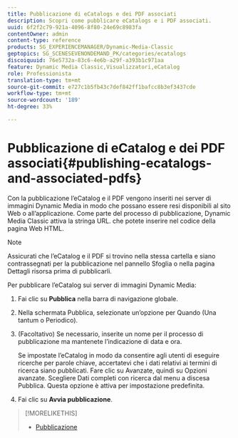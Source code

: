 ```yaml
---
title: Pubblicazione di eCatalogs e dei PDF associati
description: Scopri come pubblicare eCatalogs e i PDF associati.
uuid: 6f2f2c79-921a-4096-8f80-24e69c8983fa
contentOwner: admin
content-type: reference
products: SG_EXPERIENCEMANAGER/Dynamic-Media-Classic
geptopics: SG_SCENESEVENONDEMAND_PK/categories/ecatalogs
discoiquuid: 76e5732a-83c6-4e6b-a29f-a393b1c971aa
feature: Dynamic Media Classic,Visualizzatori,eCatalog
role: Professionista
translation-type: tm+mt
source-git-commit: e727c1b5fb43c7def842ff1bafcc8b3ef3437cde
workflow-type: tm+mt
source-wordcount: '189'
ht-degree: 33%

---
```



# Pubblicazione di eCatalog e dei PDF associati{#publishing-ecatalogs-and-associated-pdfs}

Con la pubblicazione l’eCatalog e il PDF vengono inseriti nei server di immagini Dynamic Media in modo che possano essere resi disponibili al sito Web o all’applicazione. Come parte del processo di pubblicazione, Dynamic Media Classic attiva la stringa URL. che potete inserire nel codice della pagina Web HTML.

>[!NOTE]
>
>Assicurati che l’eCatalog e il PDF si trovino nella stessa cartella e siano contrassegnati per la pubblicazione nel pannello Sfoglia o nella pagina Dettagli risorsa prima di pubblicarli.

Per pubblicare l’eCatalog sui server di immagini Dynamic Media:

1. Fai clic su **Pubblica** nella barra di navigazione globale.
1. Nella schermata Pubblica, selezionate un’opzione per Quando (Una tantum o Periodico).
1. (Facoltativo) Se necessario, inserite un nome per il processo di pubblicazione ma mantenete l’indicazione di data e ora.

   Se impostate l’eCatalog in modo da consentire agli utenti di eseguire ricerche per parole chiave, accertatevi che i dati relativi ai termini di ricerca siano pubblicati. Fare clic su Avanzate, quindi su Opzioni avanzate. Scegliere Dati completi con ricerca dal menu a discesa Pubblica. Questa opzione è attiva per impostazione predefinita.

1. Fai clic su **Avvia pubblicazione**.

>[!MORELIKETHIS]
>
>* [Pubblicazione](publishing-files.md)

